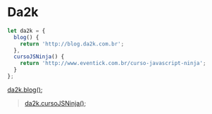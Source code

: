 # Da2k

```js
let da2k = {
  blog() {
    return 'http://blog.da2k.com.br';
  },
  cursoJSNinja() {
    return 'http://www.eventick.com.br/curso-javascript-ninja';
  }
};
```

[da2k.blog()](http://blog.da2k.com.br);

> [da2k.cursoJSNinja()](http://www.eventick.com.br/curso-javascript-ninja);
